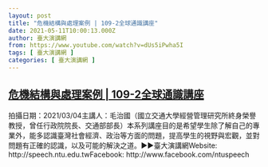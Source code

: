 ```yaml
---
layout: post
title: "危機結構與處理案例 | 109-2全球通識講座"
date: 2021-05-11T10:00:13.000Z
author: 臺大演講網
from: https://www.youtube.com/watch?v=dUs5iPwha5I
tags: [ 臺大演講網 ]
categories: [ 臺大演講網 ]
---
```

<!--1620727213000-->
[危機結構與處理案例 | 109-2全球通識講座](https://www.youtube.com/watch?v=dUs5iPwha5I)
------

<div>
拍攝日期：2021/03/04主講人：毛治國（國立交通大學經營管理研究所終身榮譽教授，曾任行政院院長、交通部部長）本系列講座目的是希望學生除了解自己的專業外，能多認識臺灣社會經濟、政治等方面的問題，提高學生的視野與宏觀，並對問題有正確的認識，以及可能的解決之道。►►臺大演講網Website: http://speech.ntu.edu.twFacebook: http://www.facebook.com/ntuspeech
</div>
